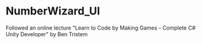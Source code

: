 # NumberWizard_UI
Followed an online lecture "Learn to Code by Making Games - Complete C# Unity Developer" by Ben Tristem
